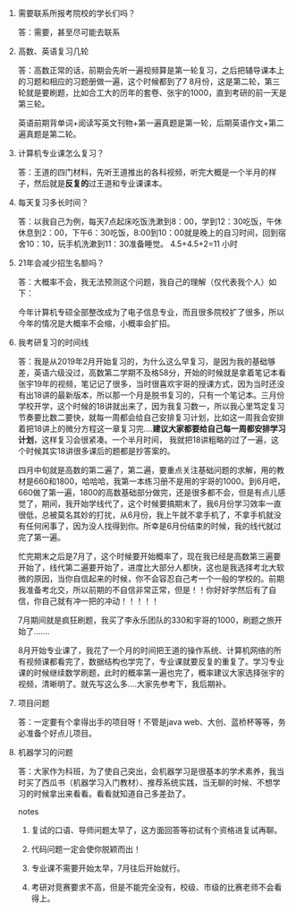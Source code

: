 1. 需要联系所报考院校的学长们吗？

   答：需要，甚至尽可能去联系

2. 高数、英语复习几轮

   答：高数正常的话，前期会先听一遍视频算是第一轮复习，之后把辅导课本上的习题和相应的习题册做一遍，这个时候都到了7 8月份，这是第二轮，第三轮就是要刷题，比如合工大的历年的套卷、张宇的1000，直到考研的前一天是第三轮。

   英语前期背单词+阅读写英文刊物+第一遍真题是第一轮，后期英语作文+第二遍真题是第二轮。

3. 计算机专业课怎么复习？

   答：王道的四门材料，先听王道推出的各科视频，听完大概是一个半月的样子，然后就是**反复的**过王道和专业课课本。

4. 每天复习多长时间？

   答：以我自己为例，每天7点起床吃饭洗漱到8：00，学到12：30吃饭，午休休息到2：00，下午6：30吃饭，8:00到10：00就是晚上的自习时间，回到宿舍10：10，玩手机洗漱到11：30准备睡觉。 4.5+4.5+2=11 小时

5. 21年会减少招生名额吗？

   答：大概率不会，我无法预测这个问题，我自己的理解（仅代表我个人）如下：

     今年计算机专硕全部整改成为了电子信息专业，而且很多院校扩了很多，所以今年的情况是大概率不会缩，小概率会扩招。

6. 我考研复习的时间线

   答：我是从2019年2月开始复习的，为什么这么早复习，是因为我的基础够差，英语六级没过，高数第二学期不及格58分，开始的时候就是拿着笔记本看张宇19年的视频，笔记记了很多，当时很喜欢宇哥的授课方式，因为当时还没有出18讲的最新版本，所以那一个月是脱书复习的，只有一个笔记本。三月份学校开学，这个时候的18讲就出来了，因为我复习数一，所以我心里笃定复习节奏要比数二要快，就每一周都会给自己安排复习计划，比如这一周我会安排着把18讲上的微分方程这一章复习完....**建议大家都要给自己每一周都安排学习计划**，这样复习会很紧凑。一个半月时间， 我就把18讲粗略的过了一遍，这个时候其实18讲很多课后的题都是抄答案的。

   四月中旬就是高数的第二遍了，第二遍，要重点关注基础问题的求解，用的教材是660和1800，哈哈哈，我第一本练习册不是用的宇哥的1000。到6月吧，660做了第一遍，1800的高数基础部分做完，还是很多都不会，但是有点儿感觉了，期间，我开始学线代了，这个时候要搞期末了，我6月份学习效率一直很低，总被莫名其妙的打扰，从6月份，我上午就不拿手机了，不拿手机就没有任何闲事了，因为没人找得到你。所幸是6月份结束的时候，我的线代就过完了第一遍。

   忙完期末之后是7月了，这个时候要开始概率了，现在我已经是高数第三遍要开始了，线代第二遍要开始了，进度比大部分人都快，这也是我选择考北大软微的原因，当你自信起来的时候，你不会容忍自己考一个一般的学校的。前期我准备考北交，所以前期的不自信非常正常，但是！！你好好学然后有了自信，你自己就有冲一把的冲动！！！！！

   7月期间就是疯狂刷题，我买了李永乐团队的330和宇哥的1000，刷题之旅开始了.......

   8月开始专业课了，我花了一个月的时间把王道的操作系统、计算机网络的所有视频课都看完了，数据结构也学完了，专业课就要反复的重复了。学习专业课的时候继续数学刷题，此时的概率第一遍也完了，概率建议大家选择张宇的视频，清晰明了。就先写这么多....大家先参考下，我后期补。

7. 项目问题

   答：一定要有个拿得出手的项目呀！不管是java web、大创、蓝桥杯等等，务必准备个好点儿项目。

8. 机器学习的问题

   答：大家作为科班，为了使自己突出，会机器学习是很基本的学术素养，我当时买了西瓜书（机器学习入门教材）、推荐系统实践，当无聊的时候、不想学习的时候拿出来看看。看看就知道自己多差劲了。

   

   

   

   notes

   1. 复试的口语、导师问题太早了，这方面回答等初试有个资格进复试再聊。

   2. 代码问题一定会使你脱颖而出！
   3. 专业课不需要开始太早，7月往后开始就行。
   4. 考研对竞赛要求不高，但是不能完全没有，校级、市级的比赛老师不会看得上。